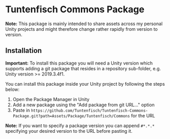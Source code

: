 # Tuntenfisch Commons Package

**Note:** This package is mainly intended to share assets across my personal Unity projects and might therefore change rather rapidly from version to version.

## Installation

**Important:** To install this package you will need a Unity version which supports adding a git package that resides in a repository sub-folder, e.g. Unity version >= 2019.3.4f1.

You can install this package inside your Unity project by following the steps below:

1. Open the Package Manager in Unity
2. Add a new package using the "Add package from git URL..." option
3. Paste in ```https://github.com/Tuntenfisch/Tuntenfisch-Commons-Package.git?path=Assets/Package/Tuntenfisch/Commons``` for the URL

**Note:** If you want to specify a package version you can append ```#*.*.*``` specifying your desired version to the URL before pasting it.
